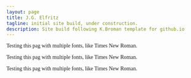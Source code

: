 ```yaml
---
layout: page
title: J.G. Elfritz
tagline: initial site build, under construction.
description: Site build following K.Broman template for github.io
---
```


<span style="font-family:Times New Roman">Testing this pag with multiple fonts, like Times New Roman.</span>

<span style="font-family:Georgia">Testing this pag with multiple fonts, like Times New Roman.</span>

<span style="font-family:Trebuchet MS">Testing this pag with multiple fonts, like Times New Roman.</span>


<!---[Github Pages](https://pages.github.com) provide a simple way to make a --->
<!---website using--->
<!---[Markdown](https://daringfireball.net/projects/markdown/) and--->
<!---[git](https://git-scm.com).--->

<!---For me, the painful aspects of making a website are--->

<!---- Working with html and css--->
<!---- Finding a hosting site--->
<!---- Transferring stuff to the hosting site--->

<!---With [GitHub Pages](https://pages.github.com), you just write things in--->
<!---[Markdown](https://daringfireball.net/projects/markdown/),--->
<!---[GitHub](https://github.com) hosts the site for you, and you just push--->
<!---material to your GitHub repository with `git add`, `git commit`, and--->
<!---`git push`.--->

<!---If you love [git](https://git-scm.com/) and--->
<!---[GitHub](https://github.com), you'll love--->
<!---[GitHub Pages](https://pages.github.com), too.--->

<!---The sites use [Jekyll](https://jekyllrb.com/), a--->
<!---[ruby](https://www.ruby-lang.org/en/) [gem](https://rubygems.org/), to--->
<!---convert Markdown files to html, and this part is done--->
<!---automatically when you push the materials to the `gh-pages` branch--->
<!---of a GitHub repository.--->

<!---The [GitHub](https://pages.github.com) and--->
<!---[Jekyll](https://jekyllrb.com) documentation is great, but I thought it--->
<!---would be useful to have a minimal tutorial, for those who just want to--->
<!---get going immediately with a simple site. To some readers, what GitHub--->
<!---has might be simpler and more direct.  But if you just want to create--->
<!---a site like the one you're looking at now, read on.--->

<!---Start by reading the [Overview page](pages/overview.html), which--->
<!---explains the basic structure of these sites. Then read--->
<!---[how to make an independent website](pages/independent_site.html). Then--->
<!---read any of the other things, such as--->
<!---[how to test your site locally](pages/local_test.html).--->

<!---- [Overview](pages/overview.html)--->
<!---- [Making an independent website](pages/independent_site.html)--->
<!---- [Making a personal site](pages/user_site.html)--->
<!---- [Making a site for a project](pages/project_site.html)--->
<!---- [Making a jekyll-free site](pages/nojekyll.html)--->
<!---- [Testing your site locally](pages/local_test.html)--->
<!---- [Resources](pages/resources.html)--->

<!---If anything here is confusing (or _wrong_!), or if I've missed--->
<!---important details, please--->
<!---[submit an issue](https://github.com/kbroman/simple_site/issues), or (even--->
<!---better) fork [the GitHub repository for this website](https://github.com/kbroman/simple_site),--->
<!---make modifications, and submit a pull request.--->

<!--- ------>

<!---The source for this minimal tutorial is [on github](https://github.com/kbroman/simple_site).--->

<!---Also see my [tutorials](https://kbroman.org/pages/tutorials) on--->
<!---[git/github](https://kbroman.org/github_tutorial),--->
<!---[GNU make](https://kbroman.org/minimal_make),--->
<!---[knitr](https://kbroman.org/knitr_knutshell),--->
<!---[R packages](https://kbroman.org/pkg_primer),--->
<!---[data organization](https://kbroman.org/dataorg),--->
<!---and [reproducible research](https://kbroman.org/steps2rr).--->

